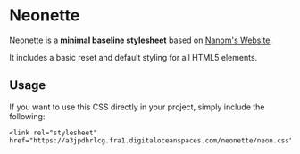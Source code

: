 # Neonette

Neonette is a **minimal baseline stylesheet** based on [Nanom's Website](https://nanom.neocities.org).

It includes a basic reset and default styling for all HTML5 elements.

## Usage

If you want to use this CSS directly in your project, simply include the following:

```
<link rel="stylesheet" href="https://a3jpdhrlcg.fra1.digitaloceanspaces.com/neonette/neon.css">
```
